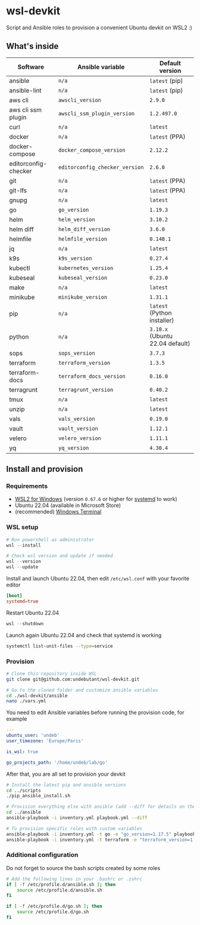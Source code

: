 # wsl-devkit

Script and Ansible roles to provision a convenient Ubuntu devkit on WSL2 :)


## What's inside

| Software             | Ansible variable               | Default version                 |
| -------------------- | ------------------------------ | ------------------------------- |
| ansible              | `n/a`                          | `latest` (pip)                  |
| ansible-lint         | `n/a`                          | `latest` (pip)                  |
| aws cli              | `awscli_version`               | `2.9.0`                         |
| aws cli ssm plugin   | `awscli_ssm_plugin_version`    | `1.2.497.0`                     |
| curl                 | `n/a`                          | `latest`                        |
| docker               | `n/a`                          | `latest` (PPA)                  |
| docker-compose       | `docker_compose_version`       | `2.12.2`                        |
| editorconfig-checker | `editorconfig_checker_version` | `2.6.0`                         |
| git                  | `n/a`                          | `latest` (PPA)                  |
| git-lfs              | `n/a`                          | `latest` (PPA)                  |
| gnupg                | `n/a`                          | `latest`                        |
| go                   | `go_version`                   | `1.19.3`                        |
| helm                 | `helm_version`                 | `3.10.2`                        |
| helm diff            | `helm_diff_version`            | `3.6.0`                         |
| helmfile             | `helmfile_version`             | `0.148.1`                       |
| jq                   | `n/a`                          | `latest`                        |
| k9s                  | `k9s_version`                  | `0.27.4`                        |
| kubectl              | `kubernetes_version`           | `1.25.4`                        |
| kubeseal             | `kubeseal_version`             | `0.23.0`                        |
| make                 | `n/a`                          | `latest`                        |
| minikube             | `minikube_version`             | `1.31.1`                        |
| pip                  | `n/a`                          | `latest` (Python installer)     |
| python               | `n/a`                          | `3.10.x` (Ubuntu 22.04 default) |
| sops                 | `sops_version`                 | `3.7.3`                         |
| terraform            | `terraform_version`            | `1.3.5`                         |
| terraform-docs       | `terraform_docs_version`       | `0.16.0`                        |
| terragrunt           | `terragrunt_version`           | `0.40.2`                        |
| tmux                 | `n/a`                          | `latest`                        |
| unzip                | `n/a`                          | `latest`                        |
| vals                 | `vals_version`                 | `0.19.0`                        |
| vault                | `vault_version`                | `1.12.1`                        |
| velero               | `velero_version`               | `1.11.1`                        |
| yq                   | `yq_version`                   | `4.30.4`                        |


## Install and provision

### Requirements

- [WSL2 for Windows](https://docs.microsoft.com/en-us/windows/wsl/install) (version `0.67.6` or higher for [systemd](https://devblogs.microsoft.com/commandline/systemd-support-is-now-available-in-wsl) to work)
- Ubuntu 22.04 (available in Microsoft Store)
- (recommended) [Windows Terminal](https://docs.microsoft.com/en-us/windows/terminal/install)


### WSL setup

```powershell
# Run powershell as administrator
wsl --install

# Check wsl version and update if needed
wsl --version
wsl --update
```

Install and launch Ubuntu 22.04, then edit `/etc/wsl.conf` with your favorite editor
```toml
[boot]
systemd=true
```

Restart Ubuntu 22.04
```powershell
wsl --shutdown
```

Launch again Ubuntu 22.04 and check that systemd is working
```bash
systemctl list-unit-files --type=service
```


### Provision

```bash
# Clone this repository inside WSL
git clone git@github.com:undebutant/wsl-devkit.git

# Go to the cloned folder and customize ansible variables
cd ./wsl-devkit/ansible
nano ./vars.yml
```

You need to edit Ansible variables before running the provision code, for example
```yaml
---
ubuntu_user: 'undeb'
user_timezone: 'Europe/Paris'

is_wsl: true

go_projects_path: '/home/undeb/lab/go'
```

After that, you are all set to provision your devkit
```bash
# Install the latest pip and ansible versions
cd ../scripts
./pip_ansible_install.sh

# Provision everything else with ansible (add --diff for details on the changes)
cd ../ansible
ansible-playbook -i inventory.yml playbook.yml --diff

# To provision specific roles with custom variables
ansible-playbook -i inventory.yml -t go -e "go_version=1.17.5" playbook.yml --diff
ansible-playbook -i inventory.yml -t terraform -e "terraform_version=1.0.11 terragrunt_version=0.34.3" playbook.yml --diff
```


### Additional configuration

Do not forget to source the bash scripts created by some roles
```bash
# Add the following lines in your .bashrc or .zshrc
if [ -f /etc/profile.d/ansible.sh ]; then
    source /etc/profile.d/ansible.sh
fi

if [ -f /etc/profile.d/go.sh ]; then
    source /etc/profile.d/go.sh
fi
```
